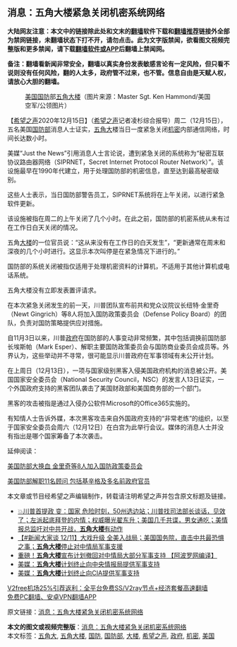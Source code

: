  <h2>消息：五角大楼紧急关闭机密系统网络</h2> <p class="notice"><b>大陆网友注意：本文中的链接除此处和文末的<a href="https://github.com/bannedbook/fanqiang" >翻墙</a>软件下载和<a href="https://github.com/killgcd/justmysocks/blob/master/README.md">翻墙推荐</a>链接外全部为禁网链接，未翻墙状态下打不开，请勿点击。此为文字版禁闻，欲看图文视频完整版和更多禁闻，请下载<a href="https://github.com/bannedbook/fanqiang">翻墙软件或APP</a>后翻墙上禁闻网。</p><p>备注：翻墙看新闻非常安全，翻墙以真实身份发表敏感言论有一定风险，但只看不说则没有任何风险，翻的人太多，政府管不过来，也不管。信息自由是天赋人权，请放心大胆的翻墙。</b></p>  <div class="entry"> <figure><figcaption><a href="https://www.bannedbook.org/bnews/tag/%e7%be%8e%e5%9b%bd/" class="st_tag internal_tag" rel="tag" title="标签 美国 下的日志">美国</a><a href="https://www.bannedbook.org/bnews/tag/%E5%9B%BD%E9%98%B2/" class="st_tag internal_tag" rel="tag" title="标签 国防 下的日志">国防</a>部<a href="https://www.bannedbook.org/bnews/tag/%e4%ba%94%e8%a7%92%e5%a4%a7%e6%a5%bc/" class="st_tag internal_tag" rel="tag" title="标签 五角大楼 下的日志">五角大楼</a>（图片来源：Master Sgt. Ken Hammond/美国空军/公领图片）</figcaption></figure> <p>【<span class='wp_keywordlink_affiliate'><a href="https://www.soundofhope.org" title="希望之声" target="_blank">希望之声</a></span>2020年12月15日】（<a href="https://www.bannedbook.org/bnews/tag/%e5%b8%8c%e6%9c%9b%e4%b9%8b%e5%a3%b0/" class="st_tag internal_tag" rel="tag" title="标签 希望之声 下的日志">希望之声</a>记者凌杉综合报导）周二（12月15日），五名美国<a href="https://www.bannedbook.org/bnews/tag/%E5%9B%BD%E9%98%B2%E9%83%A8/" class="st_tag internal_tag" rel="tag" title="标签 国防部 下的日志">国防部</a>消息人士证实，<a href="https://www.bannedbook.org/bnews/tag/%E4%BA%94%E8%A7%92%E5%A4%A7/" class="st_tag internal_tag" rel="tag" title="标签 五角大 下的日志">五角大</a>楼当日一度紧急关闭<a href="https://www.bannedbook.org/bnews/tag/%E6%9C%BA%E5%AF%86/" class="st_tag internal_tag" rel="tag" title="标签 机密 下的日志">机密</a>内部通信网络，时间长达数小时。</p> <p>美媒“Just the News”引用消息人士言论说，遭到紧急关闭的系统称为“秘密互联协议路由器网络（SIPRNET，Secret Internet Protocol Router Network）”。该设施最早在1990年代建立，用于处理国防部的机密信息，直至达到最高秘密级别。</p> <p>这些人士表示，当日国防部警告员工，SIPRNET系统将在上午关闭，以进行紧急软件更新。</p> <p>该设施被指在周二的上午关闭了几个小时。在此之前，国防部的机密系统从未有过在工作日白天关闭的情况。</p>  <p>五角<a href="https://www.bannedbook.org/bnews/tag/%E5%A4%A7%E6%A5%BC/" class="st_tag internal_tag" rel="tag" title="标签 大楼 下的日志">大楼</a>的一位官员说：“这从来没有在工作日的白天发生”，“更新通常在周末和深夜的几个小时进行。这显示本次叫停是在紧急情况下进行的。”</p> <p>国防部的系统关闭被指仅适用于处理机密资料的计算机，不适用于其他计算机或电话系统。</p> <p>五角大楼没有立即发表置评请求。</p> <p>在本次紧急关闭发生的前一天，川普团队宣布前共和党众议院议长纽特·金里奇（Newt Gingrich）等8人将加入国防政策委员会（Defense Policy Board）的团队，负责对国防策略提供应对措施。</p>  <p>自11月3日以来，川普<a href="https://www.bannedbook.org/bnews/tag/%e6%94%bf%e5%ba%9c/" class="st_tag internal_tag" rel="tag" title="标签 政府 下的日志">政府</a>在国防部的人事变动非常频繁，其中包括调换前国防部长埃斯帕（Mark Esper）、解职主要国防政策委员会与国防商业委员会成员等。外界认为，这些举动并不寻常，很可能显示川普政府在军事领域有未公开计划。</p> <p>在上周日（12月13日），一项与国家级别黑客入侵美国政府机构的消息被公开。美国国家安全委员会（National Security Council，NSC）的发言人13日证实，一个外国政府支持的黑客团队袭击了美国财政部和美国商务部的一个部门。</p> <p>黑客的攻击被指是通过入侵办公软件Microsoft的Office365实施的。</p> <p>有知情人士告诉外媒，本次黑客攻击来自外国政府支持的“非常老练”的组织，以至于国家安全委员会周六（12月12日）在白宫为此举行会议。媒体的消息人士并没有指出是哪个国家筹备了本次袭击。</p>  <p>延伸阅读：</p> <p><a data-ctorig="https://www.soundofhope.org/post/453697" data-cturl="https://www.google.com/url?client=internal-element-cse&amp;cx=007749283119516952101:0iwnfnkwnek&amp;q=https://www.soundofhope.org/post/453697&amp;sa=U&amp;ved=2ahUKEwiC8dHfr9HtAhUkFzQIHY9MBZU4ChAWMAF6BAgHEAI&amp;usg=AOvVaw28uQHL0h05ltMvuKzTRHJY" href="https://www.soundofhope.org/post/453697" target="_blank">美国防部大换血 金里奇等8人加入国防政策委员会</a></p> <p><a data-ctorig="https://www.soundofhope.org/post/447550" data-cturl="https://www.google.com/url?client=internal-element-cse&amp;cx=007749283119516952101:0iwnfnkwnek&amp;q=https://www.soundofhope.org/post/447550&amp;sa=U&amp;ved=2ahUKEwinuIPYr9HtAhXeKDQIHfXhBowQFjAJegQIARAC&amp;usg=AOvVaw1gi8NxJLQpSVeLRkJpwNE-" href="https://www.soundofhope.org/post/447550" target="_blank">美国防部解职11名顾问 包括基辛格及多名前政府官员</a></p> <p>本文章或节目经希望之声编辑制作，转载请注明希望之声并包含原文标题及链接。</p>  <ul class='op-related-articles' title='相关阅读'> <li><a href='https://www.bannedbook.org/bnews/bannedvideo/20201212/1446349.html' target='_blank'>💥川普首提政 变：国家 危险时刻，50州选边站；川普找司法部长谈话，见效了；左派起底拜登的内情；权威曝光翟东升；美国几千共谍，男女通吃；美情报总监吁对中共开战，<b>五角大楼</b>有动作</a></li> <li><a href='https://www.bannedbook.org/bnews/bannedvideo/20201211/1445972.html' target='_blank'>【#新闻大家谈 12/11】大戏升级 全美入战局；美国国务院，直击中共最恐惧之事；<b>五角大楼</b>停止对中情局军事支援</a></li> <li><a href='https://www.bannedbook.org/bnews/cnnews/20201211/1445842.html' target='_blank'>重磅！<b>五角大楼</b>宣布计划撤回对中情局大部分军事支持 【阿波罗网编译】</a></li> <li><a href='https://www.bannedbook.org/bnews/cnnews/20201211/1445810.html' target='_blank'>美媒：<b>五角大楼</b>计划终止向中央情报局提供军事支持</a></li> <li><a href='https://www.bannedbook.org/bnews/comments/20201211/1445664.html' target='_blank'>美媒：<b>五角大楼</b>计划终止向CIA提供军事支持</a></li> </ul> <p class="texttj"> <a href="https://www.bannedbook.org/forum23/topic22702.html" target="_blank">V2free机场25%引荐返利：全平台免费SS/V2ray节点+经济套餐高速翻墙</a><br/> <a href="https://github.com/bannedbook/fanqiang/wiki/%E7%A6%81%E9%97%BB%E7%BD%91%E5%AE%89%E5%8D%93%E7%BF%BB%E5%A2%99%E6%96%B0%E9%97%BBAPP" target="_blank">免费PC翻墙、安卓VPN翻墙APP</a></p><p>原文链接：<a class="src_link"  href="https://www.soundofhope.org/post/454006" target="_blank">消息：五角大楼紧急关闭机密系统网络</a></p><a name='sharetosocial'></a>       <div><b>本文的图文或视频完整版</b>：<a href='https://www.bannedbook.org/bnews/comments/20201216/1448610.html'>消息：五角大楼紧急关闭机密系统网络</a></div>  </div><!--END ENTRY--> <div class="postfooter"> <div>本文标签：<a href="https://www.bannedbook.org/bnews/tag/%E4%BA%94%E8%A7%92%E5%A4%A7/" rel="tag">五角大</a>, <a href="https://www.bannedbook.org/bnews/tag/%e4%ba%94%e8%a7%92%e5%a4%a7%e6%a5%bc/" rel="tag">五角大楼</a>, <a href="https://www.bannedbook.org/bnews/tag/%E5%9B%BD%E9%98%B2/" rel="tag">国防</a>, <a href="https://www.bannedbook.org/bnews/tag/%E5%9B%BD%E9%98%B2%E9%83%A8/" rel="tag">国防部</a>, <a href="https://www.bannedbook.org/bnews/tag/%E5%A4%A7%E6%A5%BC/" rel="tag">大楼</a>, <a href="https://www.bannedbook.org/bnews/tag/%e5%b8%8c%e6%9c%9b%e4%b9%8b%e5%a3%b0/" rel="tag">希望之声</a>, <a href="https://www.bannedbook.org/bnews/tag/%e6%94%bf%e5%ba%9c/" rel="tag">政府</a>, <a href="https://www.bannedbook.org/bnews/tag/%E6%9C%BA%E5%AF%86/" rel="tag">机密</a>, <a href="https://www.bannedbook.org/bnews/tag/%e7%be%8e%e5%9b%bd/" rel="tag">美国</a></div>  </div><!--END POSTFOOTER--> 